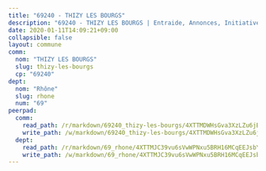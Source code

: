 ```yaml
---
title: "69240 - THIZY LES BOURGS"
description: "69240 - THIZY LES BOURGS | Entraide, Annonces, Initiatives"
date: 2020-01-11T14:09:21+09:00
collapsible: false
layout: commune
comm:
  nom: "THIZY LES BOURGS"
  slug: thizy-les-bourgs
  cp: "69240"
dept:
  nom: "Rhône"
  slug: rhone
  num: "69"
peerpad:
  comm:
    read_path: /r/markdown/69240_thizy-les-bourgs/4XTTMDWHsGva3XzLZu6jBvuMD3NvSFVRmxWyJaFjvuBcfhFgT
    write_path: /w/markdown/69240_thizy-les-bourgs/4XTTMDWHsGva3XzLZu6jBvuMD3NvSFVRmxWyJaFjvuBcfhFgT-K3TgUgLYworfUUQR6Z2VQJjZr5MZGYJAkCbQXvGPoxbP9zBRhztsVvgJSx6CXy9tk9AAJEiLLoJf5t3x438fdVs8N4H7qBethXF55xcpntCrJvEHVbxwuQPWmdJq3n3her8o2JQf
  dept:
    read_path: /r/markdown/69_rhone/4XTTMJC39vu6sVwWPNxu5BRH16MCqEEJsbYu4RNyAxnNmNtVW
    write_path: /w/markdown/69_rhone/4XTTMJC39vu6sVwWPNxu5BRH16MCqEEJsbYu4RNyAxnNmNtVW-K3TgUzVUEXrXvc8NoaD9JfiBpc5MBFP7KZFqLEsm11xqJDEwSVMy7UACp2eYMzek3K6y2WLoyzq5xdKMZeizKNpfHbUBgJcoYSqfidBaPx8RcTCPmdCXhdgeLZLEYHVco5fHD6Pz
---
```


